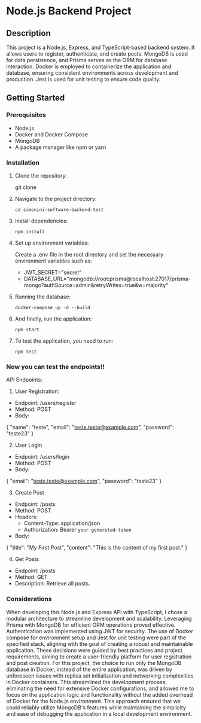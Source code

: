 # Node.js Backend Project

## Description

This project is a Node.js, Express, and TypeScript-based backend system. It allows users to register, authenticate, and create posts. MongoDB is used for data persistence, and Prisma serves as the ORM for database interaction. Docker is employed to containerize the application and database, ensuring consistent environments across development and production. Jest is used for unit testing to ensure code quality.

## Getting Started

### Prerequisites

- Node.js
- Docker and Docker Compose
- MongoDB
- A package manager like npm or yarn

### Installation

1. Clone the repository:

   git clone <repository-url>

2. Navigate to the project directory:

   `cd simonini-software-backend-test`

3. Install dependencies:

   `npm install`

4. Set up environment variables:

   Create a .env file in the root directory and set the necessary environment variables such as:

   - JWT_SECRET="secret"
   - DATABASE_URL="mongodb://root:prisma@localhost:27017/prisma-mongo?authSource=admin&retryWrites=true&w=majority"

5. Running the database:

   `docker-compose up -d --build`

6. And finelly, run the application:

   `npm start`

7. To test the application, you need to run:

   `npm test`

### Now you can test the endpoints!!

API Endpoints:

1.  User Registration:

- Endpoint: /users/register
- Method: POST
- Body:

{
"name": "teste",
"email": "teste.teste@example.com",
"password": "teste23"
}

2. User Login

- Endpoint: /users/login
- Method: POST
- Body:

{
"email": "teste.teste@example.com",
"password": "teste23"
}

3. Create Post

- Endpoint: /posts
- Method: POST
- Headers:
  - Content-Type: application/json
  - Authorization: Bearer `your-genereted-token`
- Body:

{
"title": "My First Post",
"content": "This is the content of my first post."
}

4. Get Posts

- Endpoint: /posts
- Method: GET
- Description: Retrieve all posts.

### Considerations

When developing this Node.js and Express API with TypeScript, I chose a modular architecture to streamline development and scalability. Leveraging Prisma with MongoDB for efficient ORM operations proved effective. Authentication was implemented using JWT for security. The use of Docker compose for environment setup and Jest for unit testing were part of the specified stack, aligning with the goal of creating a robust and maintainable application. These decisions were guided by best practices and project requirements, aiming to create a user-friendly platform for user registration and post creation. For this project, the choice to run only the MongoDB database in Docker, instead of the entire application, was driven by unforeseen issues with replica set initialization and networking complexities in Docker containers. This streamlined the development process, eliminating the need for extensive Docker configurations, and allowed me to focus on the application logic and functionality without the added overhead of Docker for the Node.js environment. This approach ensured that we could reliably utilize MongoDB's features while maintaining the simplicity and ease of debugging the application in a local development environment.
